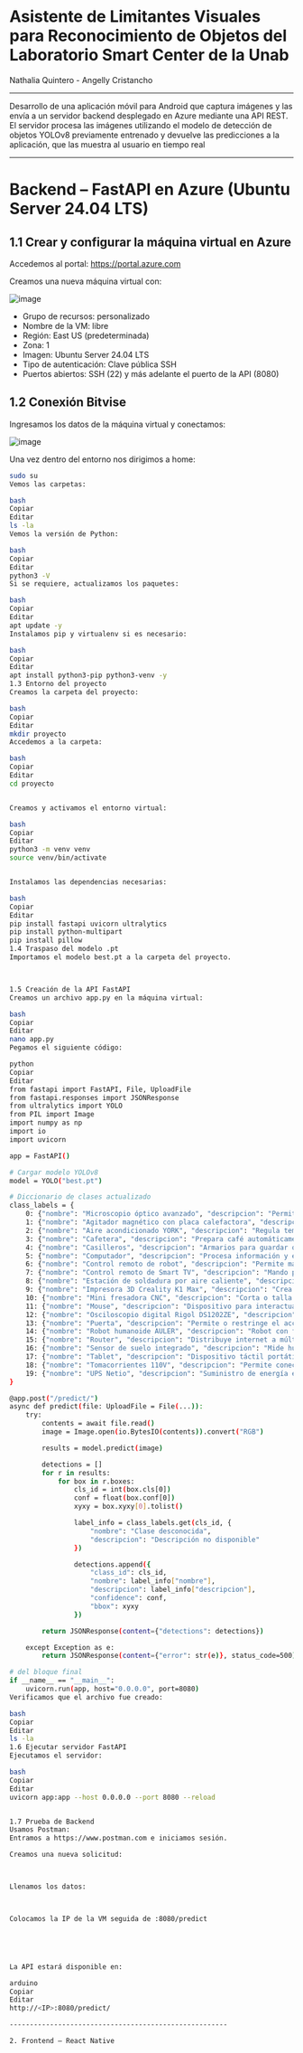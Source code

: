 # Asistente de Limitantes Visuales para Reconocimiento de Objetos del Laboratorio Smart Center de la Unab
Nathalia Quintero - Angelly Cristancho

------------------------------------------------
Desarrollo de una aplicación móvil para Android que captura imágenes y las envía a un servidor backend desplegado en Azure mediante una API REST. El servidor procesa las imágenes utilizando el modelo de detección de objetos YOLOv8 previamente entrenado y devuelve las predicciones a la aplicación, que las muestra al usuario en tiempo real

-------------------------------------------------
# **Backend – FastAPI en Azure (Ubuntu Server 24.04 LTS)**

## **1.1 Crear y configurar la máquina virtual en Azure**

Accedemos al portal: https://portal.azure.com

Creamos una nueva máquina virtual con:

![image](https://github.com/user-attachments/assets/048a55b0-6dba-4b9c-b716-786e2d96d44f)

- Grupo de recursos: personalizado  
- Nombre de la VM: libre  
- Región: East US (predeterminada)  
- Zona: 1  
- Imagen: Ubuntu Server 24.04 LTS  
- Tipo de autenticación: Clave pública SSH  
- Puertos abiertos: SSH (22) y más adelante el puerto de la API (8080)  

## **1.2 Conexión Bitvise**

Ingresamos los datos de la máquina virtual y conectamos:

![image](https://github.com/user-attachments/assets/1fb2fe76-25fb-456f-bce4-fde7ae6dbf69)

Una vez dentro del entorno nos dirigimos a home:

```bash
sudo su
Vemos las carpetas:

bash
Copiar
Editar
ls -la
Vemos la versión de Python:

bash
Copiar
Editar
python3 -V
Si se requiere, actualizamos los paquetes:

bash
Copiar
Editar
apt update -y
Instalamos pip y virtualenv si es necesario:

bash
Copiar
Editar
apt install python3-pip python3-venv -y
1.3 Entorno del proyecto
Creamos la carpeta del proyecto:

bash
Copiar
Editar
mkdir proyecto
Accedemos a la carpeta:

bash
Copiar
Editar
cd proyecto


Creamos y activamos el entorno virtual:

bash
Copiar
Editar
python3 -m venv venv
source venv/bin/activate


Instalamos las dependencias necesarias:

bash
Copiar
Editar
pip install fastapi uvicorn ultralytics 
pip install python-multipart
pip install pillow
1.4 Traspaso del modelo .pt
Importamos el modelo best.pt a la carpeta del proyecto.



1.5 Creación de la API FastAPI
Creamos un archivo app.py en la máquina virtual:

bash
Copiar
Editar
nano app.py
Pegamos el siguiente código:

python
Copiar
Editar
from fastapi import FastAPI, File, UploadFile
from fastapi.responses import JSONResponse
from ultralytics import YOLO
from PIL import Image
import numpy as np
import io
import uvicorn

app = FastAPI()

# Cargar modelo YOLOv8
model = YOLO("best.pt")

# Diccionario de clases actualizado
class_labels = {
    0: {"nombre": "Microscopio óptico avanzado", "descripcion": "Permite observar muestras pequeñas con luz y lentes."},
    1: {"nombre": "Agitador magnético con placa calefactora", "descripcion": "Mezcla y calienta líquidos en laboratorios."},
    2: {"nombre": "Aire acondicionado YORK", "descripcion": "Regula temperatura y aire en espacios cerrados."},
    3: {"nombre": "Cafetera", "descripcion": "Prepara café automáticamente con agua caliente."},
    4: {"nombre": "Casilleros", "descripcion": "Armarios para guardar objetos personales."},
    5: {"nombre": "Computador", "descripcion": "Procesa información y ejecuta programas."},
    6: {"nombre": "Control remoto de robot", "descripcion": "Permite manejar un robot a distancia."},
    7: {"nombre": "Control remoto de Smart TV", "descripcion": "Mando para controlar funciones del televisor."},
    8: {"nombre": "Estación de soldadura por aire caliente", "descripcion": "Para soldar componentes con aire caliente."},
    9: {"nombre": "Impresora 3D Creality K1 Max", "descripcion": "Crea objetos 3D a partir de diseños digitales."},
    10: {"nombre": "Mini fresadora CNC", "descripcion": "Corta o talla materiales controlada por computadora."},
    11: {"nombre": "Mouse", "descripcion": "Dispositivo para interactuar con la computadora."},
    12: {"nombre": "Osciloscopio digital Rigol DS1202ZE", "descripcion": "Visualiza señales eléctricas como ondas."},
    13: {"nombre": "Puerta", "descripcion": "Permite o restringe el acceso a espacios."},
    14: {"nombre": "Robot humanoide AULER", "descripcion": "Robot con forma y movimientos similares a un humano."},
    15: {"nombre": "Router", "descripcion": "Distribuye internet a múltiples dispositivos."},
    16: {"nombre": "Sensor de suelo integrado", "descripcion": "Mide humedad y temperatura del suelo."},
    17: {"nombre": "Tablet", "descripcion": "Dispositivo táctil portátil con múltiples funciones."},
    18: {"nombre": "Tomacorrientes 110V", "descripcion": "Permite conectar aparatos a la red eléctrica."},
    19: {"nombre": "UPS Netio", "descripcion": "Suministro de energía en caso de cortes eléctricos."}
}

@app.post("/predict/")
async def predict(file: UploadFile = File(...)):
    try:
        contents = await file.read()
        image = Image.open(io.BytesIO(contents)).convert("RGB")

        results = model.predict(image)

        detections = []
        for r in results:
            for box in r.boxes:
                cls_id = int(box.cls[0])
                conf = float(box.conf[0])
                xyxy = box.xyxy[0].tolist()

                label_info = class_labels.get(cls_id, {
                    "nombre": "Clase desconocida",
                    "descripcion": "Descripción no disponible"
                })

                detections.append({
                    "class_id": cls_id,
                    "nombre": label_info["nombre"],
                    "descripcion": label_info["descripcion"],
                    "confidence": conf,
                    "bbox": xyxy
                })

        return JSONResponse(content={"detections": detections})

    except Exception as e:
        return JSONResponse(content={"error": str(e)}, status_code=500)

# del bloque final 
if __name__ == "__main__":
    uvicorn.run(app, host="0.0.0.0", port=8080)
Verificamos que el archivo fue creado:

bash
Copiar
Editar
ls -la
1.6 Ejecutar servidor FastAPI
Ejecutamos el servidor:

bash
Copiar
Editar
uvicorn app:app --host 0.0.0.0 --port 8080 --reload


1.7 Prueba de Backend
Usamos Postman:
Entramos a https://www.postman.com e iniciamos sesión.

Creamos una nueva solicitud:



Llenamos los datos:



Colocamos la IP de la VM seguida de :8080/predict





La API estará disponible en:

arduino
Copiar
Editar
http://<IP>:8080/predict/

------------------------------------------------------

2. Frontend – React Native


